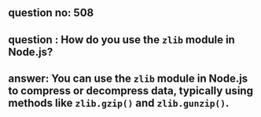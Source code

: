 
      
## question no: 508

## question : How do you use the `zlib` module in Node.js?

## answer: You can use the `zlib` module in Node.js to compress or decompress data, typically using methods like `zlib.gzip()` and `zlib.gunzip()`.
      